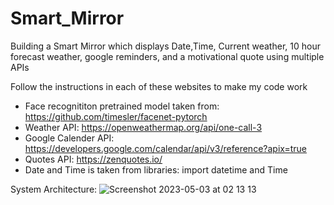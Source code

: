 # Smart_Mirror
Building a Smart Mirror which displays Date,Time, Current weather, 10 hour forecast weather, google reminders, and a motivational quote using multiple APIs

Follow the instructions in each of these websites to make my code work

- Face recognititon pretrained model taken from: https://github.com/timesler/facenet-pytorch
- Weather API: https://openweathermap.org/api/one-call-3
- Google Calender API: https://developers.google.com/calendar/api/v3/reference?apix=true
- Quotes API: https://zenquotes.io/
- Date and Time is taken from libraries: import datetime and Time

System Architecture:
![Screenshot 2023-05-03 at 02 13 13](https://user-images.githubusercontent.com/118690399/235816462-b6e71ffa-e958-45e0-965f-023ea8557ffe.png)
